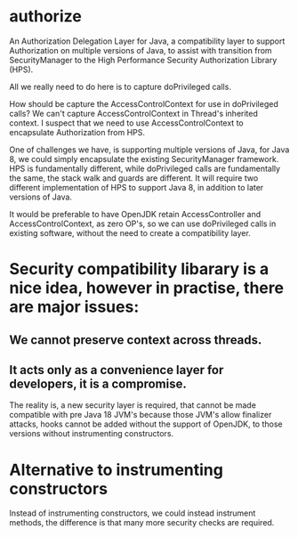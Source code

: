 # authorize
An Authorization Delegation Layer for Java, a compatibility layer to support Authorization on multiple versions of Java, to assist with transition from SecurityManager to the High Performance Security Authorization Library (HPS).

All we really need to do here is to capture doPrivileged calls.

How should be capture the AccessControlContext for use in doPrivileged calls?   We can't capture AccessControlContext in Thread's inherited context. I suspect that we need to use AccessControlContext to encapsulate Authorization from HPS.

One of challenges we have, is supporting multiple versions of Java, for Java 8, we could simply encapsulate the existing SecurityManager framework.  HPS is fundamentally different, while doPrivileged calls are fundamentally the same, the stack walk and guards are different.  It will require two different implementation of HPS to support Java 8, in addition to later versions of Java.

It would be preferable to have OpenJDK retain AccessController and AccessControlContext, as zero OP's, so we can use doPrivileged calls in existing software, without the need to create a compatibility layer.

# Security compatibility libarary is a nice idea, however in practise, there are major issues:
## We cannot preserve context across threads.
## It acts only as a convenience layer for developers, it is a compromise.
The reality is, a new security layer is required, that cannot be made compatible with pre Java 18 JVM's because those JVM's allow finalizer attacks, hooks cannot be added without the support of OpenJDK, to those versions without instrumenting constructors.

# Alternative to instrumenting constructors
Instead of instrumenting constructors, we could instead instrument methods, the difference is that many more security checks are required.
